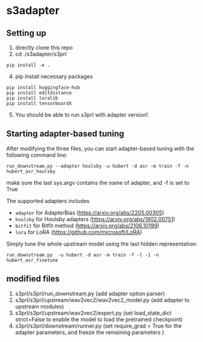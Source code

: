# s3adapter
## Setting up
1. directly clone this repo
2. cd ./s3adapter/s3prl
```
pip install -e .
```
4. pip install necessary packages
```
pip install huggingface-hub
pip install editdistance
pip install loralib
pip install tensorboardX
```
5. You should be able to run s3prl with adapter version!


## Starting adapter-based tuning

After modifying the three files, you can start adapter-based tuning with the following command line:

    run_downstream.py --adapter houlsby -u hubert -d asr -m train -f -n hubert_asr_houlsby 

make sure the last sys.argv contains the name of adapter, and -f is set to True

The supported adapters includes
*   `adapter` for AdapterBias (https://arxiv.org/abs/2205.00305)
* `houlsby` for Houlsby adapters (https://arxiv.org/abs/1902.00751)
* `bitfit` for Bitfit method (https://arxiv.org/abs/2106.10199)
* `lora` for LoRA (https://github.com/microsoft/LoRA)


Simply tune the whole upstream model using the last hidden representation:

    run_downstream.py  -u hubert -d asr -m train -f -l -1 -n hubert_asr_finetune

## modified files
1. s3prl/s3prl/run_downstream.py (add adapter option parser)
2. s3prl/s3prl/upstream/wav2vec2/wav2vec2_model.py (add adapter to upstream modules)
3. s3prl/s3prl/upstream/wav2vec2/expert.py (set load_state_dict strict=False to enable the model to load the pretrained checkpoint)
4. s3prl/s3prl/downstream/runner.py (set require_grad = True for the adapter parameters, and freeze the remaining parameters )
